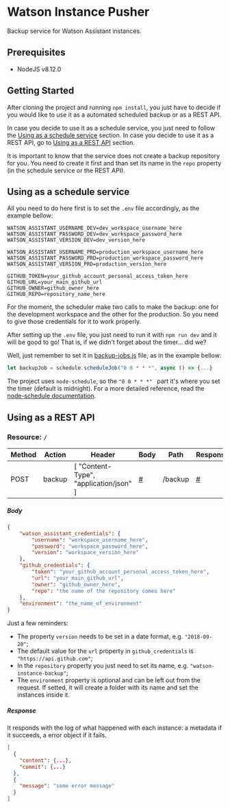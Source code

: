 # Watson Instance Pusher

Backup service for Watson Assistant instances.

## Prerequisites

* NodeJS v8.12.0

## Getting Started

After cloning the project and running `npm install`, you just have to decide if you would like to use it as a automated scheduled backup or as a REST API.

In case you decide to use it as a schedule service, you just need to follow the [Using as a schedule service](#using-as-a-schedule-service) section. In case you decide to use it as a REST API, go to [Using as a REST API](#using-as-a-rest-api) section.

It is important to know that the service does not create a backup repository for you. You need to create it first and than set its name in the `repo` property (in the schedule service or the REST API).

## Using as a schedule service

All you need to do here first is to set the `.env` file accordingly, as the example bellow:

```env
WATSON_ASSISTANT_USERNAME_DEV=dev_workspace_username_here
WATSON_ASSISTANT_PASSWORD_DEV=dev_workspace_password_here
WATSON_ASSISTANT_VERSION_DEV=dev_version_here

WATSON_ASSISTANT_USERNAME_PRD=production_workspace_username_here
WATSON_ASSISTANT_PASSWORD_PRD=production_workspace_password_here
WATSON_ASSISTANT_VERSION_PRD=production_version_here

GITHUB_TOKEN=your_github_account_personal_access_token_here
GITHUB_URL=your_main_github_url
GITHUB_OWNER=github_owner_here
GITHUB_REPO=repository_name_here
```

For the moment, the scheduler make two calls to make the backup: one for the development workspace and the other for the production. So you need to give those credentials for it to work properly.

After setting up the `.env` file, you just need to run it with `npm run dev` and it will be good to go! That is, if we didn't forget about the timer... did we?

Well, just remember to set it in [backup-jobs.js](/src/jobs/backup-job.js) file, as in the example bellow:

```javascript
let backupJob = schedule.scheduleJob("0 0 * * *", async () => {...}
```

The project uses `node-schedule`, so the `"0 0 * * *" ` part it's where you set the timer (default is midnight). For a more detailed reference, read the [node-schedule documentation](https://github.com/node-schedule/node-schedule/blob/master/README.md).

## Using as a REST API
### Resource: `/`

| Method  | Action        | Header                                 | Body                  | Path       | Response              |
| ------  | ------        | ------                                 | ------                | ------     | ------                |
| POST    | backup        | [ "Content-Type", "application/json" ] | [#](#body)            | /backup    | [#](#response)        |

##### Body

```json
{
    "watson_assistant_credentials": {
        "username": "workspace_username_here",
        "password": "workspace_password_here",
        "version": "workspace_version_here"
    },
    "github_credentials": {
        "token": "your_github_account_personal_access_token_here",
        "url": "your_main_github_url",
        "owner": "github_owner_here",
        "repo": "the name of the repository comes here"
    },
    "environment": "the_name_of_environment"
}
```

Just a few reminders:

* The property `version` needs to be set in a date format, e.g. `"2018-09-20"`;
* The default value for the `url` property in `github_credentials` is `"https://api.github.com"`;
* In the `repository` property you just need to set its name, e.g. `"watson-instance-backup"`;
* The `environment` property is optional and can be left out from the request. If setted, it will create a folder with its name and set the instances inside it.

##### Response

It responds with the log of what happened with each instance: a metadata if it succeeds, a error object if it fails.

```json
[
  {
    "content": {...},
    "commit": {...}
  },
  {
    "message": "some error message"
  }
]
```
